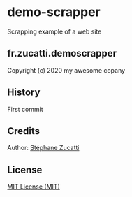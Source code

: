 
# demo-scrapper
Scrapping example of a web site
## fr.zucatti.demoscrapper
Copyright (c) 2020 my awesome copany
## History
First commit
## Credits
Author: [Stéphane Zucatti](mailto:stephane.zucatti@me.com)
## License

[MIT License (MIT)](http://opensource.org//licenses/MIT)
